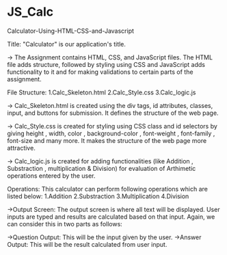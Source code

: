 # JS_Calc

Calculator-Using-HTML-CSS-and-Javascript

Title: "Calculator" is our application's title.

-> The Assignment contains HTML, CSS, and JavaScript files. The HTML file adds structure, followed by styling using CSS and JavaScript adds functionality to it and for making validations to certain parts of the assignment.

File Structure:
1.Calc_Skeleton.html
2.Calc_Style.css
3.Calc_logic.js

-> Calc_Skeleton.html is created using the div tags, id attributes, classes, input, and buttons for submission. It defines the structure of the web page.

-> Calc_Style.css is created for styling using CSS class and id selectors by giving height , width, color , background-color , font-weight , font-family , font-size and many more. 
It makes the structure of the web page more attractive.

-> Calc_logic.js is created for adding functionalities (like Addition , Substraction , multiplication & Division) for evaluation of Arthimetic operations entered by the user.

Operations: This calculator can perform following operations which are listed below:
1.Addition
2.Substraction
3.Multiplication
4.Division

->Output Screen: The output screen is where all text will be displayed. User inputs are typed and results are calculated based on that input. Again, we can consider this in two parts as follows:

->Question Output: This will be the input given by the user.
->Answer Output: This will be the result calculated from user input.